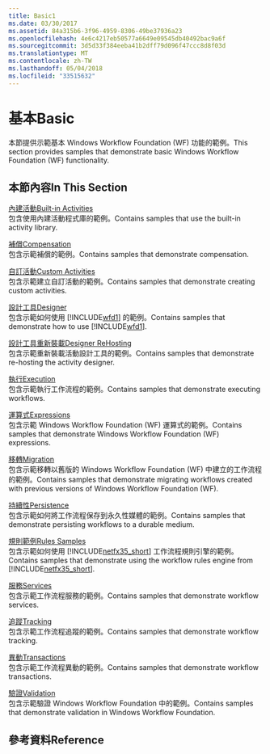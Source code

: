 ```yaml
---
title: Basic1
ms.date: 03/30/2017
ms.assetid: 84a315b6-3f96-4959-8306-49be37936a23
ms.openlocfilehash: 4e6c4217eb50577a6649e09545db40492bac9a6f
ms.sourcegitcommit: 3d5d33f384eeba41b2dff79d096f47ccc8d8f03d
ms.translationtype: MT
ms.contentlocale: zh-TW
ms.lasthandoff: 05/04/2018
ms.locfileid: "33515632"
---
```

# <a name="basic"></a><span data-ttu-id="a7461-102">基本</span><span class="sxs-lookup"><span data-stu-id="a7461-102">Basic</span></span>
<span data-ttu-id="a7461-103">本節提供示範基本 Windows Workflow Foundation (WF) 功能的範例。</span><span class="sxs-lookup"><span data-stu-id="a7461-103">This section provides samples that demonstrate basic Windows Workflow Foundation (WF) functionality.</span></span>  
  
## <a name="in-this-section"></a><span data-ttu-id="a7461-104">本節內容</span><span class="sxs-lookup"><span data-stu-id="a7461-104">In This Section</span></span>  
 [<span data-ttu-id="a7461-105">內建活動</span><span class="sxs-lookup"><span data-stu-id="a7461-105">Built-in Activities</span></span>](../../../../docs/framework/windows-workflow-foundation/samples/built-in-activities.md)  
 <span data-ttu-id="a7461-106">包含使用內建活動程式庫的範例。</span><span class="sxs-lookup"><span data-stu-id="a7461-106">Contains samples that use the built-in activity library.</span></span>  
  
 [<span data-ttu-id="a7461-107">補償</span><span class="sxs-lookup"><span data-stu-id="a7461-107">Compensation</span></span>](../../../../docs/framework/windows-workflow-foundation/samples/compensation-samples.md)  
 <span data-ttu-id="a7461-108">包含示範補償的範例。</span><span class="sxs-lookup"><span data-stu-id="a7461-108">Contains samples that demonstrate compensation.</span></span>  
  
 [<span data-ttu-id="a7461-109">自訂活動</span><span class="sxs-lookup"><span data-stu-id="a7461-109">Custom Activities</span></span>](../../../../docs/framework/windows-workflow-foundation/samples/custom-activities.md)  
 <span data-ttu-id="a7461-110">包含示範建立自訂活動的範例。</span><span class="sxs-lookup"><span data-stu-id="a7461-110">Contains samples that demonstrate creating custom activities.</span></span>  
  
 [<span data-ttu-id="a7461-111">設計工具</span><span class="sxs-lookup"><span data-stu-id="a7461-111">Designer</span></span>](../../../../docs/framework/windows-workflow-foundation/samples/designer.md)  
 <span data-ttu-id="a7461-112">包含示範如何使用 [!INCLUDE[wfd1](../../../../includes/wfd1-md.md)] 的範例。</span><span class="sxs-lookup"><span data-stu-id="a7461-112">Contains samples that demonstrate how to use [!INCLUDE[wfd1](../../../../includes/wfd1-md.md)].</span></span>  
  
 [<span data-ttu-id="a7461-113">設計工具重新裝載</span><span class="sxs-lookup"><span data-stu-id="a7461-113">Designer ReHosting</span></span>](../../../../docs/framework/windows-workflow-foundation/samples/designer-rehosting.md)  
 <span data-ttu-id="a7461-114">包含示範重新裝載活動設計工具的範例。</span><span class="sxs-lookup"><span data-stu-id="a7461-114">Contains samples that demonstrate re-hosting the activity designer.</span></span>  
  
 [<span data-ttu-id="a7461-115">執行</span><span class="sxs-lookup"><span data-stu-id="a7461-115">Execution</span></span>](../../../../docs/framework/windows-workflow-foundation/samples/execution.md)  
 <span data-ttu-id="a7461-116">包含示範執行工作流程的範例。</span><span class="sxs-lookup"><span data-stu-id="a7461-116">Contains samples that demonstrate executing workflows.</span></span>  
  
 [<span data-ttu-id="a7461-117">運算式</span><span class="sxs-lookup"><span data-stu-id="a7461-117">Expressions</span></span>](../../../../docs/framework/windows-workflow-foundation/samples/expressions.md)  
 <span data-ttu-id="a7461-118">包含示範 Windows Workflow Foundation (WF) 運算式的範例。</span><span class="sxs-lookup"><span data-stu-id="a7461-118">Contains samples that demonstrate Windows Workflow Foundation (WF) expressions.</span></span>  
  
 [<span data-ttu-id="a7461-119">移轉</span><span class="sxs-lookup"><span data-stu-id="a7461-119">Migration</span></span>](../../../../docs/framework/windows-workflow-foundation/samples/migration.md)  
 <span data-ttu-id="a7461-120">包含示範移轉以舊版的 Windows Workflow Foundation (WF) 中建立的工作流程的範例。</span><span class="sxs-lookup"><span data-stu-id="a7461-120">Contains samples that demonstrate migrating workflows created with previous versions of Windows Workflow Foundation (WF).</span></span>  
  
 [<span data-ttu-id="a7461-121">持續性</span><span class="sxs-lookup"><span data-stu-id="a7461-121">Persistence</span></span>](../../../../docs/framework/windows-workflow-foundation/samples/persistence.md)  
 <span data-ttu-id="a7461-122">包含示範如何將工作流程保存到永久性媒體的範例。</span><span class="sxs-lookup"><span data-stu-id="a7461-122">Contains samples that demonstrate persisting workflows to a durable medium.</span></span>  
  
 [<span data-ttu-id="a7461-123">規則範例</span><span class="sxs-lookup"><span data-stu-id="a7461-123">Rules Samples</span></span>](../../../../docs/framework/windows-workflow-foundation/samples/rules-samples.md)  
 <span data-ttu-id="a7461-124">包含示範如何使用 [!INCLUDE[netfx35_short](../../../../includes/netfx35-short-md.md)] 工作流程規則引擎的範例。</span><span class="sxs-lookup"><span data-stu-id="a7461-124">Contains samples that demonstrate using the workflow rules engine from [!INCLUDE[netfx35_short](../../../../includes/netfx35-short-md.md)].</span></span>  
  
 [<span data-ttu-id="a7461-125">服務</span><span class="sxs-lookup"><span data-stu-id="a7461-125">Services</span></span>](../../../../docs/framework/windows-workflow-foundation/samples/services.md)  
 <span data-ttu-id="a7461-126">包含示範工作流程服務的範例。</span><span class="sxs-lookup"><span data-stu-id="a7461-126">Contains samples that demonstrate workflow services.</span></span>  
  
 [<span data-ttu-id="a7461-127">追蹤</span><span class="sxs-lookup"><span data-stu-id="a7461-127">Tracking</span></span>](../../../../docs/framework/windows-workflow-foundation/samples/tracking.md)  
 <span data-ttu-id="a7461-128">包含示範工作流程追蹤的範例。</span><span class="sxs-lookup"><span data-stu-id="a7461-128">Contains samples that demonstrate workflow tracking.</span></span>  
  
 [<span data-ttu-id="a7461-129">異動</span><span class="sxs-lookup"><span data-stu-id="a7461-129">Transactions</span></span>](../../../../docs/framework/windows-workflow-foundation/samples/transactions.md)  
 <span data-ttu-id="a7461-130">包含示範工作流程異動的範例。</span><span class="sxs-lookup"><span data-stu-id="a7461-130">Contains samples that demonstrate workflow transactions.</span></span>  
  
 [<span data-ttu-id="a7461-131">驗證</span><span class="sxs-lookup"><span data-stu-id="a7461-131">Validation</span></span>](../../../../docs/framework/windows-workflow-foundation/samples/validation.md)  
 <span data-ttu-id="a7461-132">包含示範驗證 Windows Workflow Foundation 中的範例。</span><span class="sxs-lookup"><span data-stu-id="a7461-132">Contains samples that demonstrate validation in Windows Workflow Foundation.</span></span>  
  
## <a name="reference"></a><span data-ttu-id="a7461-133">參考資料</span><span class="sxs-lookup"><span data-stu-id="a7461-133">Reference</span></span>
